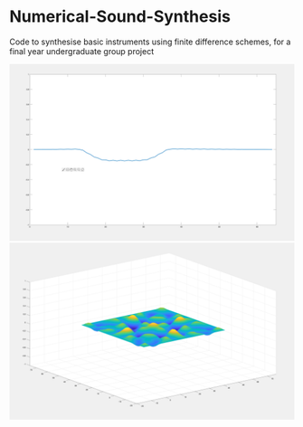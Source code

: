 # Numerical-Sound-Synthesis
Code to synthesise basic instruments using finite difference schemes, for a final year undergraduate group project

![alt text](https://github.com/owenby/Numerical-Sound-Synthesis/blob/master/Demos/Screenshot%202020-03-03%20at%2015.35.48.png)
![alt text](https://github.com/owenby/Numerical-Sound-Synthesis/blob/master/Demos/Screenshot%202020-03-03%20at%2015.35.09.png)
